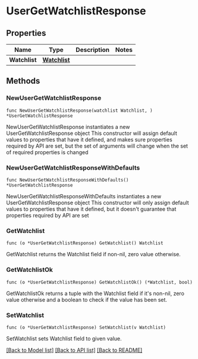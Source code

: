 # UserGetWatchlistResponse

## Properties

Name | Type | Description | Notes
------------ | ------------- | ------------- | -------------
**Watchlist** | [**Watchlist**](Watchlist.md) |  | 

## Methods

### NewUserGetWatchlistResponse

`func NewUserGetWatchlistResponse(watchlist Watchlist, ) *UserGetWatchlistResponse`

NewUserGetWatchlistResponse instantiates a new UserGetWatchlistResponse object
This constructor will assign default values to properties that have it defined,
and makes sure properties required by API are set, but the set of arguments
will change when the set of required properties is changed

### NewUserGetWatchlistResponseWithDefaults

`func NewUserGetWatchlistResponseWithDefaults() *UserGetWatchlistResponse`

NewUserGetWatchlistResponseWithDefaults instantiates a new UserGetWatchlistResponse object
This constructor will only assign default values to properties that have it defined,
but it doesn't guarantee that properties required by API are set

### GetWatchlist

`func (o *UserGetWatchlistResponse) GetWatchlist() Watchlist`

GetWatchlist returns the Watchlist field if non-nil, zero value otherwise.

### GetWatchlistOk

`func (o *UserGetWatchlistResponse) GetWatchlistOk() (*Watchlist, bool)`

GetWatchlistOk returns a tuple with the Watchlist field if it's non-nil, zero value otherwise
and a boolean to check if the value has been set.

### SetWatchlist

`func (o *UserGetWatchlistResponse) SetWatchlist(v Watchlist)`

SetWatchlist sets Watchlist field to given value.



[[Back to Model list]](../README.md#documentation-for-models) [[Back to API list]](../README.md#documentation-for-api-endpoints) [[Back to README]](../README.md)


